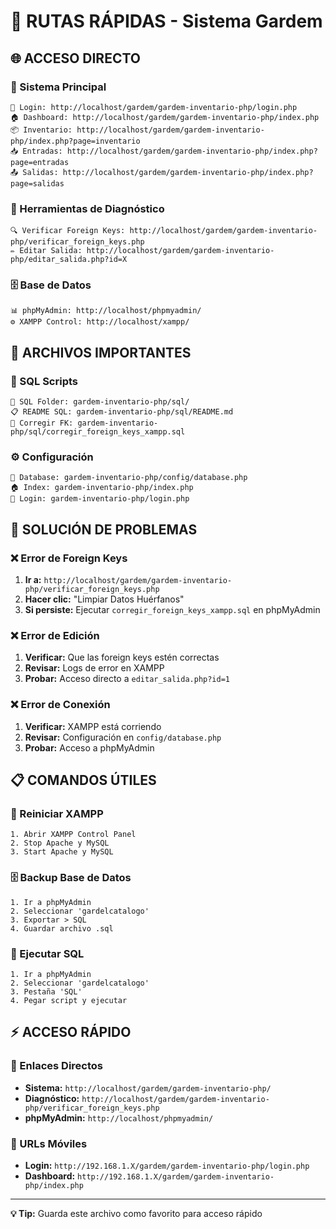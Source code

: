 # 🚀 RUTAS RÁPIDAS - Sistema Gardem

## 🌐 **ACCESO DIRECTO**

### **📱 Sistema Principal**
```
🔐 Login: http://localhost/gardem/gardem-inventario-php/login.php
🏠 Dashboard: http://localhost/gardem/gardem-inventario-php/index.php
📦 Inventario: http://localhost/gardem/gardem-inventario-php/index.php?page=inventario
📥 Entradas: http://localhost/gardem/gardem-inventario-php/index.php?page=entradas
📤 Salidas: http://localhost/gardem/gardem-inventario-php/index.php?page=salidas
```

### **🔧 Herramientas de Diagnóstico**
```
🔍 Verificar Foreign Keys: http://localhost/gardem/gardem-inventario-php/verificar_foreign_keys.php
✏️ Editar Salida: http://localhost/gardem/gardem-inventario-php/editar_salida.php?id=X
```

### **🗄️ Base de Datos**
```
📊 phpMyAdmin: http://localhost/phpmyadmin/
⚙️ XAMPP Control: http://localhost/xampp/
```

## 📁 **ARCHIVOS IMPORTANTES**

### **🔧 SQL Scripts**
```
📂 SQL Folder: gardem-inventario-php/sql/
📋 README SQL: gardem-inventario-php/sql/README.md
🔧 Corregir FK: gardem-inventario-php/sql/corregir_foreign_keys_xampp.sql
```

### **⚙️ Configuración**
```
🔧 Database: gardem-inventario-php/config/database.php
🏠 Index: gardem-inventario-php/index.php
🔐 Login: gardem-inventario-php/login.php
```

## 🚨 **SOLUCIÓN DE PROBLEMAS**

### **❌ Error de Foreign Keys**
1. **Ir a:** `http://localhost/gardem/gardem-inventario-php/verificar_foreign_keys.php`
2. **Hacer clic:** "Limpiar Datos Huérfanos"
3. **Si persiste:** Ejecutar `corregir_foreign_keys_xampp.sql` en phpMyAdmin

### **❌ Error de Edición**
1. **Verificar:** Que las foreign keys estén correctas
2. **Revisar:** Logs de error en XAMPP
3. **Probar:** Acceso directo a `editar_salida.php?id=1`

### **❌ Error de Conexión**
1. **Verificar:** XAMPP está corriendo
2. **Revisar:** Configuración en `config/database.php`
3. **Probar:** Acceso a phpMyAdmin

## 📋 **COMANDOS ÚTILES**

### **🔄 Reiniciar XAMPP**
```
1. Abrir XAMPP Control Panel
2. Stop Apache y MySQL
3. Start Apache y MySQL
```

### **🗄️ Backup Base de Datos**
```
1. Ir a phpMyAdmin
2. Seleccionar 'gardelcatalogo'
3. Exportar > SQL
4. Guardar archivo .sql
```

### **🔧 Ejecutar SQL**
```
1. Ir a phpMyAdmin
2. Seleccionar 'gardelcatalogo'
3. Pestaña 'SQL'
4. Pegar script y ejecutar
```

## ⚡ **ACCESO RÁPIDO**

### **🔗 Enlaces Directos**
- **Sistema:** `http://localhost/gardem/gardem-inventario-php/`
- **Diagnóstico:** `http://localhost/gardem/gardem-inventario-php/verificar_foreign_keys.php`
- **phpMyAdmin:** `http://localhost/phpmyadmin/`

### **📱 URLs Móviles**
- **Login:** `http://192.168.1.X/gardem/gardem-inventario-php/login.php`
- **Dashboard:** `http://192.168.1.X/gardem/gardem-inventario-php/index.php`

---

**💡 Tip:** Guarda este archivo como favorito para acceso rápido 